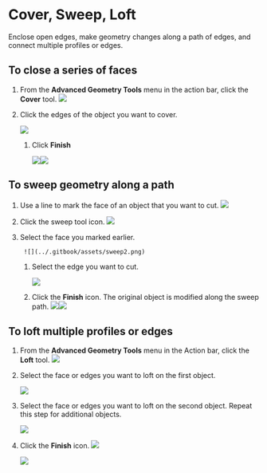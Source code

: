 # Cover, Sweep, Loft

Enclose open edges, make geometry changes along a path of edges, and connect multiple profiles or edges.

## To close a series of faces

1. From the **Advanced Geometry Tools** menu in the action bar, click the **Cover** tool. ![](<../.gitbook/assets/cover-tool (1).png>)
2.  Click the edges of the object you want to cover.

    ![](../.gitbook/assets/cover\_tool1.png)

    1.  Click **Finish**

        ![](<../.gitbook/assets/guid-e23d787e-5f90-4de1-b690-03306f0cb4b2-low (1) (1).png>)![](../.gitbook/assets/cover-finish.PNG)

## To sweep geometry along a path

1. Use a line to mark the face of an object that you want to cut. ![](../.gitbook/assets/sweep.png)
2. Click the sweep tool icon. ![](<../.gitbook/assets/sweep-tool (1).png>)
3.  Select the face you marked earlier.

    ```
     ![](../.gitbook/assets/sweep2.png) 
    ```

    1.  Select the edge you want to cut.

        ![](../.gitbook/assets/sweep3.png)
    2. Click the **Finish** icon. The original object is modified along the sweep path. ![](../.gitbook/assets/sweep4.png)![](<../.gitbook/assets/guid-e23d787e-5f90-4de1-b690-03306f0cb4b2-low (1) (1) (1).png>)

## To loft multiple profiles or edges

1. From the **Advanced Geometry Tools** menu in the Action bar, click the **Loft** tool. ![](<../.gitbook/assets/loft-tool (1).png>)
2.  Select the face or edges you want to loft on the first object.

    ![](../.gitbook/assets/loft1.png)
3.  Select the face or edges you want to loft on the second object. Repeat this step for additional objects.

    ![](../.gitbook/assets/loft2.png)
4.  Click the **Finish** icon. ![](<../.gitbook/assets/guid-e23d787e-5f90-4de1-b690-03306f0cb4b2-low (1) (1) (2).png>)

    ![](../.gitbook/assets/loft3.png)
